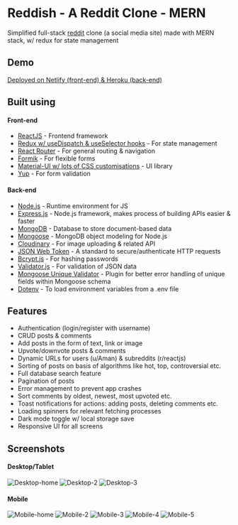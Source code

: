 # Reddish - A Reddit Clone - MERN

Simplified full-stack [reddit](https://www.reddit.com) clone (a social media site) made with MERN stack, w/ redux for state management

## Demo

[Deployed on Netlify (front-end) & Heroku (back-end)](https://reddish.netlify.app)

## Built using

#### Front-end

- [ReactJS](https://reactjs.org/) - Frontend framework
- [Redux w/ useDispatch & useSelector hooks](https://redux.js.org/) - For state management
- [React Router](https://reactrouter.com/) - For general routing & navigation
- [Formik](https://formik.org/) - For flexible forms
- [Material-UI w/ lots of CSS customisations](https://material-ui.com/) - UI library
- [Yup](https://github.com/jquense/yup) - For form validation

#### Back-end

- [Node.js](https://nodejs.org/en/) - Runtime environment for JS
- [Express.js](https://expressjs.com/) - Node.js framework, makes process of building APIs easier & faster
- [MongoDB](https://www.mongodb.com/) - Database to store document-based data
- [Mongoose](https://mongoosejs.com/) - MongoDB object modeling for Node.js
- [Cloudinary](https://cloudinary.com/) - For image uploading & related API
- [JSON Web Token](https://jwt.io/) - A standard to secure/authenticate HTTP requests
- [Bcrypt.js](https://www.npmjs.com/package/bcryptjs) - For hashing passwords
- [Validator.js](https://www.npmjs.com/package/validator) - For validation of JSON data
- [Mongoose Unique Validator](https://www.npmjs.com/package/mongoose-unique-validator) - Plugin for better error handling of unique fields within Mongoose schema
- [Dotenv](https://www.npmjs.com/package/dotenv) - To load environment variables from a .env file

## Features

- Authentication (login/register with username)
- CRUD posts & comments
- Add posts in the form of text, link or image
- Upvote/downvote posts & comments
- Dynamic URLs for users (u/Aman) & subreddits (r/reactjs)
- Sorting of posts on basis of algorithms like hot, top, controversial etc.
- Full database search feature
- Pagination of posts
- Error management to prevent app crashes
- Sort comments by oldest, newest, most upvoted etc.
- Toast notifications for actions: adding posts, deleting comments etc.
- Loading spinners for relevant fetching processes
- Dark mode toggle w/ local storage save
- Responsive UI for all screens

## Screenshots

#### Desktop/Tablet

![Desktop-home](https://github.com/amand33p/reddish-reddit-clone-mern/blob/master/screenshots/desktop-home.png)
![Desktop-2](https://github.com/amand33p/reddish-reddit-clone-mern/blob/master/screenshots/desktop-2.png)
![Desktop-3](https://github.com/amand33p/reddish-reddit-clone-mern/blob/master/screenshots/desktop-3.png)

#### Mobile

![Mobile-home](https://github.com/amand33p/reddish-reddit-clone-mern/blob/master/screenshots/mobile-home.png)
![Mobile-2](https://github.com/amand33p/reddish-reddit-clone-mern/blob/master/screenshots/mobile-2.png)
![Mobile-3](https://github.com/amand33p/reddish-reddit-clone-mern/blob/master/screenshots/mobile-3.png)
![Mobile-4](https://github.com/amand33p/reddish-reddit-clone-mern/blob/master/screenshots/mobile-4.png)
![Mobile-5](https://github.com/amand33p/reddish-reddit-clone-mern/blob/master/screenshots/mobile-5.png)
